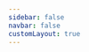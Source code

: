 ```yaml
---
sidebar: false
navbar: false
customLayout: true
---
```


<RenderTwig :js-importer="() => import('./app.js')" :tpl-importer="() => import('./app.twig?raw')" />
